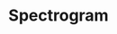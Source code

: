 ---
types: "word"

title: "Spectrogram"

categories: ['']

tags: ['Spectrogram']

arabic: 'الصورة الطيفية'

arexps: []

enwords: ['Spectrogram']

enexps: []

arlexicons: 'ص'

enlexicons: 'S'

authors: ['Ruqayya Roshdy']

translators: ['']

citations: 'مقدمة في حوسبة اللغة العربية'

sources: 'مركز الملك عبدالله بن عبدالعزيز الدولي لخدمة اللغة العربية'

word: "true"

slug: ""
---